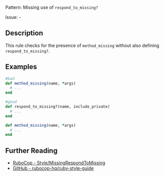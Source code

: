 Pattern: Missing use of `respond_to_missing?`

Issue: -

## Description

This rule checks for the presence of `method_missing` without also defining `respond_to_missing?`.

## Examples

```ruby
#bad
def method_missing(name, *args)
  # ...
end

#good
def respond_to_missing?(name, include_private)
  # ...
end

def method_missing(name, *args)
  # ...
end
```

## Further Reading

* [RuboCop - Style/MissingRespondToMissing](https://docs.rubocop.org/rubocop/cops_style.html#stylemissingrespondtomissing)
* [GitHub - rubocop-hq/ruby-style-guide](https://github.com/rubocop-hq/ruby-style-guide#no-method-missing)

